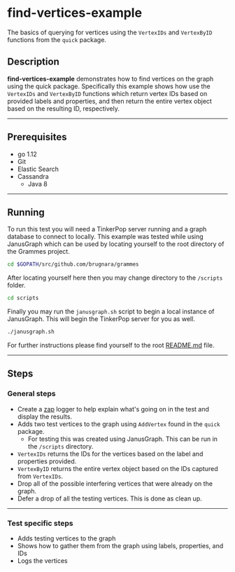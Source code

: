 # find-vertices-example

The basics of querying for vertices using the `VertexIDs` and `VertexByID` functions from the `quick` package.

## Description

**find-vertices-example** demonstrates how to find vertices on the graph using the quick package. Specifically this example shows how use the `VertexIDs` and `VertexByID` functions which return vertex IDs based on provided labels and properties, and then return the entire vertex object based on the resulting ID, respectively.

---

## Prerequisites

- go 1.12
- Git
- Elastic Search
- Cassandra
  - Java 8

---

## Running

To run this test you will need a TinkerPop server running and a graph database to connect to locally. This example was tested while using JanusGraph which can be used by locating yourself to the root directory of the Grammes project.

``` sh
cd $GOPATH/src/github.com/brugnara/grammes
```

After locating yourself here then you may change directory to the `/scripts` folder.

``` sh
cd scripts
```

Finally you may run the `janusgraph.sh` script to begin a local instance of JanusGraph. This will begin the TinkerPop server for you as well.

``` sh
./janusgraph.sh
```

For further instructions please find yourself to the root [README.md](../../README.md) file.

---

## Steps

### General steps

- Create a [zap](https://github.com/uber-go/zap) logger to help explain what's going on in the test and display the results.
- Adds two test vertices to the graph using `AddVertex` found in the `quick` package.
  - For testing this was created using JanusGraph. This can be run in the `/scripts` directory.
- `VertexIDs` returns the IDs for the vertices based on the label and properties provided.
- `VertexByID` returns the entire vertex object based on the IDs captured from `VertexIDs`.
- Drop all of the possible interfering vertices that were already on the graph.
- Defer a drop of all the testing vertices. This is done as clean up.

---

### Test specific steps

- Adds testing vertices to the graph
- Shows how to gather them from the graph using labels, properties, and IDs
- Logs the vertices
